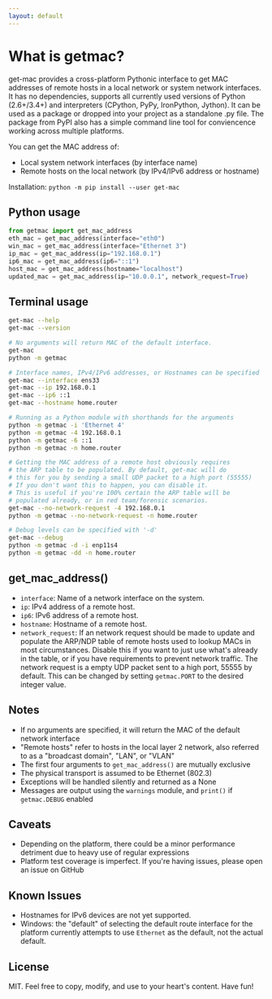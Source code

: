 ```yaml
---
layout: default
---
```


# What is getmac?

get-mac provides a cross-platform Pythonic interface to get MAC addresses
of remote hosts in a local network or system network interfaces. It has
no dependencies, supports all currently used versions of Python
(2.6+/3.4+) and interpreters (CPython, PyPy, IronPython, Jython).
It can be used as a package or dropped into your project as a
standalone .py file. The package from PyPI also has a simple command
line tool for conviencence working across multiple platforms.

You can get the MAC address of:
* Local system network interfaces (by interface name)
* Remote hosts on the local network (by IPv4/IPv6 address or hostname)

Installation: `python -m pip install --user get-mac`

## Python usage
```python
from getmac import get_mac_address
eth_mac = get_mac_address(interface="eth0")
win_mac = get_mac_address(interface="Ethernet 3")
ip_mac = get_mac_address(ip="192.168.0.1")
ip6_mac = get_mac_address(ip6="::1")
host_mac = get_mac_address(hostname="localhost")
updated_mac = get_mac_address(ip="10.0.0.1", network_request=True)
```

## Terminal usage
```bash
get-mac --help
get-mac --version

# No arguments will return MAC of the default interface.
get-mac
python -m getmac

# Interface names, IPv4/IPv6 addresses, or Hostnames can be specified
get-mac --interface ens33
get-mac --ip 192.168.0.1
get-mac --ip6 ::1
get-mac --hostname home.router

# Running as a Python module with shorthands for the arguments
python -m getmac -i 'Ethernet 4'
python -m getmac -4 192.168.0.1
python -m getmac -6 ::1
python -m getmac -n home.router

# Getting the MAC address of a remote host obviously requires
# the ARP table to be populated. By default, get-mac will do
# this for you by sending a small UDP packet to a high port (55555)
# If you don't want this to happen, you can disable it.
# This is useful if you're 100% certain the ARP table will be
# populated already, or in red team/forensic scenarios.
get-mac --no-network-request -4 192.168.0.1
python -m getmac --no-network-request -n home.router

# Debug levels can be specified with '-d'
get-mac --debug
python -m getmac -d -i enp11s4
python -m getmac -dd -n home.router
```

## get_mac_address()
* `interface`: Name of a network interface on the system.
* `ip`: IPv4 address of a remote host.
* `ip6`: IPv6 address of a remote host.
* `hostname`: Hostname of a remote host.
* `network_request`: If an network request should be made to update
and populate the ARP/NDP table of remote hosts used to lookup MACs
in most circumstances. Disable this if you want to just use what's
already in the table, or if you have requirements to prevent network
traffic. The network request is a empty UDP packet sent to a high
port, 55555 by default. This can be changed by setting `getmac.PORT`
to the desired integer value.

## Notes
* If no arguments are specified, it will return the MAC of the default network interface
* "Remote hosts" refer to hosts in the local layer 2 network, also referred to as a "broadcast domain", "LAN", or "VLAN"
* The first four arguments to `get_mac_address()` are mutually exclusive
* The physical transport is assumed to be Ethernet (802.3)
* Exceptions will be handled silently and returned as a None
* Messages are output using the `warnings` module, and `print()` if `getmac.DEBUG` enabled

## Caveats
* Depending on the platform, there could be a minor performance detriment due to heavy use of regular expressions
* Platform test coverage is imperfect. If you're having issues, please open an issue on GitHub

## Known Issues
* Hostnames for IPv6 devices are not yet supported.
* Windows: the "default" of selecting the default route interface for
the platform currently attempts to use `Ethernet` as the default,
not the actual default.

## License
MIT. Feel free to copy, modify, and use to your heart's content. Have fun!
